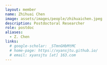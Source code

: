 ```yaml
---
layout: member
name: Zhihuai Chen
image: assets/images/people/zhihuaichen.jpeg
description: Postdoctoral Researcher
role: postdoc
aliases:
  - Z. Chen
links:
  # google-scholar: _STmnGHbMtMC
  # home-page: https://xyansjtu.github.io/
  # email: xyansjtu [at] 163.com
---
```




